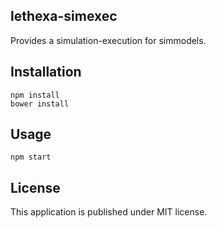 lethexa-simexec
---------------

Provides a simulation-execution for simmodels.

Installation
------------

	npm install
	bower install

Usage
-----

	npm start

License
-------

This application is published under MIT license.
